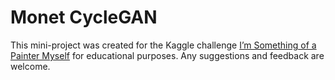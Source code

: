 # Monet CycleGAN

This mini-project was created for the Kaggle challenge [I’m Something of a Painter Myself](https://www.kaggle.com/competitions/gan-getting-started/overview) for educational purposes. Any suggestions and feedback are welcome.
